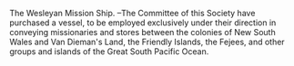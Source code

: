 The Wesleyan Mission Ship. –The Committee of this Society have purchased a vessel, to be employed exclusively under their direction in conveying missionaries and stores between the colonies of New South Wales and Van Dieman's Land, the Friendly Islands, the Fejees, and other groups and islands of the Great South Pacific Ocean.